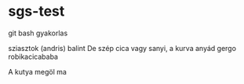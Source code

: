 # sgs-test
git bash gyakorlas

sziasztok (andris)
balint De szép cica vagy sanyi, a kurva anyád
gergo
robikacicababa


A kutya megöl ma
